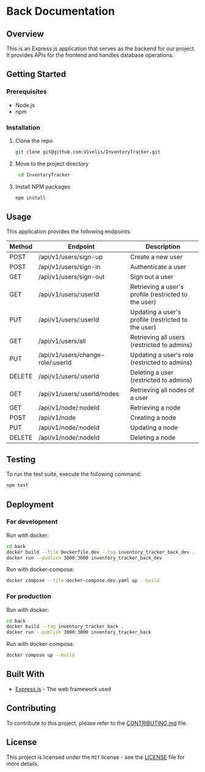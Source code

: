 # Back Documentation

## Overview

This is an Express.js application that serves as the backend for our project.  
It provides APIs for the frontend and handles database operations.

## Getting Started

### Prerequisites

- Node.js
- npm

### Installation

1. Clone the repo

   ```bash
   git clone git@github.com:Vivelis/InventoryTracker.git
   ```

2. Move to the project directory

   ```bash
    cd InventoryTracker
    ```

3. Install NPM packages

   ```bash
   npm install
   ```

## Usage

This application provides the following endpoints:

| Method | Endpoint                          | Description                                          |
| ------ | --------------------------------- | ---------------------------------------------------- |
| POST   | /api/v1/users/sign-up             | Create a new user                                    |
| POST   | /api/v1/users/sign-in             | Authenticate a user                                  |
| GET    | /api/v1/users/sign-out            | Sign out a user                                      |
| GET    | /api/v1/users/:userId             | Retrieving a user's profile (restricted to the user) |
| PUT    | /api/v1/users/:userId             | Updating a user's profile (restricted to the user)   |
| GET    | /api/v1/users/all                 | Retrieving all users (restricted to admins)          |
| PUT    | /api/v1/users/change-role/:userId | Updating a user's role (restricted to admins)        |
| DELETE | /api/v1/users/:userId             | Deleting a user (restricted to admins)               |
| GET    | /api/v1/users/:userId/nodes       | Retrieving all nodes of a user                       |
| GET    | /api/v1/node/:nodeId              | Retrieving a node                                    |
| POST   | /api/v1/node                      | Creating a node                                      |
| PUT    | /api/v1/node/:nodeId              | Updating a node                                      |
| DELETE | /api/v1/node/:nodeId              | Deleting a node                                      |

## Testing

To run the test suite, execute the following command:

```bash
npm test
```

## Deployment

### For development

Run with docker:

```bash
cd back
docker build --file Dockerfile.dev --tag inventory_tracker_back_dev .
docker run --publish 3000:3000 inventory_tracker_back_dev
```

Run with docker-compose:

```bash
docker compose --file docker-compose.dev.yaml up --build
```

### For production

Run with docker:

```bash
cd back
docker build --tag inventory_tracker_back .
docker run --publish 3000:3000 inventory_tracker_back
```

Run with docker-compose:

```bash
docker compose up --build
```

## Built With

- [Express.js](https://expressjs.com/) - The web framework used

## Contributing

To contribute to this project, please refer to the [CONTRIBUTING.md](https://github.com/Vivelis/InventoryTracker/blob/main/CONTRIBUTING.md) file.

## License

This project is licensed under the ``MIT`` license - see the [LICENSE](https://github.com/Vivelis/InventoryTracker/blob/main/LICENSE) file for more details.
